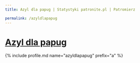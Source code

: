 ```yaml
---
title: Azyl dla papug | Statystyki patronite.pl | Patromierz

permalink: /azyldlapapug
---
```


# [Azyl dla papug](https://patronite.pl/azyldlapapug)

{% include profile.md name="azyldlapapug" prefix="a" %}
